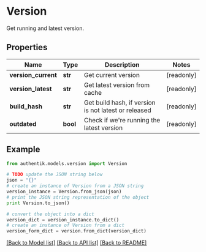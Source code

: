 # Version

Get running and latest version.

## Properties
Name | Type | Description | Notes
------------ | ------------- | ------------- | -------------
**version_current** | **str** | Get current version | [readonly] 
**version_latest** | **str** | Get latest version from cache | [readonly] 
**build_hash** | **str** | Get build hash, if version is not latest or released | [readonly] 
**outdated** | **bool** | Check if we&#39;re running the latest version | [readonly] 

## Example

```python
from authentik.models.version import Version

# TODO update the JSON string below
json = "{}"
# create an instance of Version from a JSON string
version_instance = Version.from_json(json)
# print the JSON string representation of the object
print Version.to_json()

# convert the object into a dict
version_dict = version_instance.to_dict()
# create an instance of Version from a dict
version_form_dict = version.from_dict(version_dict)
```
[[Back to Model list]](../README.md#documentation-for-models) [[Back to API list]](../README.md#documentation-for-api-endpoints) [[Back to README]](../README.md)


